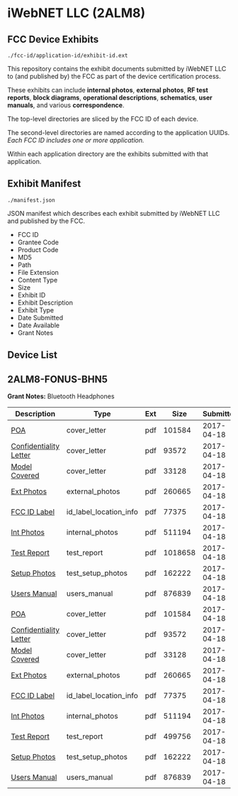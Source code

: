# iWebNET LLC (2ALM8)
## FCC Device Exhibits

```
./fcc-id/application-id/exhibit-id.ext
```

This repository contains the exhibit documents submitted by iWebNET LLC to (and published by) the FCC as part of the device certification process.

These exhibits can include **internal photos**, **external photos**, **RF test reports**, **block diagrams**, **operational descriptions**, **schematics**, **user manuals**, and various **correspondence**.

The top-level directories are sliced by the FCC ID of each device.

The second-level directories are named according to the application UUIDs. *Each FCC ID includes one or more application.*

Within each application directory are the exhibits submitted with that application. 

## Exhibit Manifest

```
./manifest.json
```

JSON manifest which describes each exhibit submitted by iWebNET LLC and published by the FCC.

- FCC ID
- Grantee Code
- Product Code
- MD5
- Path
- File Extension
- Content Type
- Size
- Exhibit ID
- Exhibit Description
- Exhibit Type
- Date Submitted
- Date Available
- Grant Notes

## Device List
## 2ALM8-FONUS-BHN5
**Grant Notes:** Bluetooth Headphones

| Description | Type | Ext | Size | Submitted | Available |
| ----------- | ---- | --- | ---- | --------- | --------- |
| [POA](2ALM8-FONUS-BHN5/b9c84da92199f92ba59638edc5b94ddf/3360573.pdf) | cover_letter | pdf | 101584 | 2017-04-18 | 2017-04-18 |
| [Confidentiality Letter](2ALM8-FONUS-BHN5/b9c84da92199f92ba59638edc5b94ddf/3360574.pdf) | cover_letter | pdf | 93572 | 2017-04-18 | 2017-04-18 |
| [Model Covered](2ALM8-FONUS-BHN5/b9c84da92199f92ba59638edc5b94ddf/3360575.pdf) | cover_letter | pdf | 33128 | 2017-04-18 | 2017-04-18 |
| [Ext Photos](2ALM8-FONUS-BHN5/b9c84da92199f92ba59638edc5b94ddf/3360577.pdf) | external_photos | pdf | 260665 | 2017-04-18 | 2017-04-18 |
| [FCC ID Label](2ALM8-FONUS-BHN5/b9c84da92199f92ba59638edc5b94ddf/3360578.pdf) | id_label_location_info | pdf | 77375 | 2017-04-18 | 2017-04-18 |
| [Int Photos](2ALM8-FONUS-BHN5/b9c84da92199f92ba59638edc5b94ddf/3360579.pdf) | internal_photos | pdf | 511194 | 2017-04-18 | 2017-04-18 |
| [Test Report](2ALM8-FONUS-BHN5/b9c84da92199f92ba59638edc5b94ddf/3360582.pdf) | test_report | pdf | 1018658 | 2017-04-18 | 2017-04-18 |
| [Setup Photos](2ALM8-FONUS-BHN5/b9c84da92199f92ba59638edc5b94ddf/3360583.pdf) | test_setup_photos | pdf | 162222 | 2017-04-18 | 2017-04-18 |
| [Users Manual](2ALM8-FONUS-BHN5/b9c84da92199f92ba59638edc5b94ddf/3360584.pdf) | users_manual | pdf | 876839 | 2017-04-18 | 2017-04-18 |
| [POA](2ALM8-FONUS-BHN5/a764616aabeb7b34ac01383f87fa103c/3360573.pdf) | cover_letter | pdf | 101584 | 2017-04-18 | 2017-04-18 |
| [Confidentiality Letter](2ALM8-FONUS-BHN5/a764616aabeb7b34ac01383f87fa103c/3360574.pdf) | cover_letter | pdf | 93572 | 2017-04-18 | 2017-04-18 |
| [Model Covered](2ALM8-FONUS-BHN5/a764616aabeb7b34ac01383f87fa103c/3360575.pdf) | cover_letter | pdf | 33128 | 2017-04-18 | 2017-04-18 |
| [Ext Photos](2ALM8-FONUS-BHN5/a764616aabeb7b34ac01383f87fa103c/3360577.pdf) | external_photos | pdf | 260665 | 2017-04-18 | 2017-04-18 |
| [FCC ID Label](2ALM8-FONUS-BHN5/a764616aabeb7b34ac01383f87fa103c/3360578.pdf) | id_label_location_info | pdf | 77375 | 2017-04-18 | 2017-04-18 |
| [Int Photos](2ALM8-FONUS-BHN5/a764616aabeb7b34ac01383f87fa103c/3360579.pdf) | internal_photos | pdf | 511194 | 2017-04-18 | 2017-04-18 |
| [Test Report](2ALM8-FONUS-BHN5/a764616aabeb7b34ac01383f87fa103c/3361416.pdf) | test_report | pdf | 499756 | 2017-04-18 | 2017-04-18 |
| [Setup Photos](2ALM8-FONUS-BHN5/a764616aabeb7b34ac01383f87fa103c/3360594.pdf) | test_setup_photos | pdf | 162222 | 2017-04-18 | 2017-04-18 |
| [Users Manual](2ALM8-FONUS-BHN5/a764616aabeb7b34ac01383f87fa103c/3360584.pdf) | users_manual | pdf | 876839 | 2017-04-18 | 2017-04-18 |
